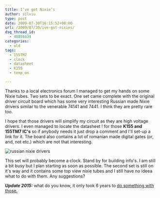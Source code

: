 ```yaml
---
title: I’ve got Nixie’s
author: silviu
type: post
date: 2009-07-30T16:15:52+00:00
url: /2009/07/30/ive-got-nixies/
dsq_thread_id:
  - 48858434
categories:
  - old
tags:
  - 155TM7
  - clock
  - datasheet
  - K155
  - temp_on

---
```

Thanks to a local electronics forum I managed to get my hands on some Nixie tubes. Two sets to be exact. One set came complete with the original driver circuit board which has some very interesting Russian made Nixie drivers similar to the venerable 74141 and 7441. I think they are pretty rare too.

I hope that those drivers will simplify my circuit as they are high voltage drivers. I even managed to locate the datasheet ! for those **K155 and 155TM7 IC's** so if anybody needs it just drop a comment and I'll set-up a link for it. The board also contains a lot of romanian made digital gates (or, and, not etc.) which are not that interesting.

![russian nixie drivers](/blog/images/2009/russian-nixie-drivers.jpg) 

This set will probably become a clock. Stand by for building info's. I am still a bit busy but I plan starting as soon as possible. The second set is still on it's way and it contains some top view nixie tubes and I still have no ideea what to do with them. Any suggestions?

**_Update 2015:_** what do you know, it only took 6 years to [do something with those.][1]

 [1]: http://www.sgvulcan.com/raspberry-pi-a-nixie-ntp-clock/